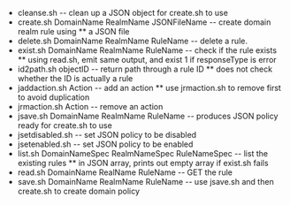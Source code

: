 * cleanse.sh -- clean up a JSON object for create.sh to use
* create.sh DomainName RealmName JSONFileName -- create domain realm rule using
** a JSON file
* delete.sh DomainName RealmName RuleName -- delete a rule.
* exist.sh DomainName RealmName RuleName -- check if the rule exists
** using read.sh, emit same output, and exist 1 if responseType is error
* id2path.sh objectID -- return path through a rule ID
** does not check whether the ID is actually a rule
* jaddaction.sh Action -- add an action
** use jrmaction.sh to remove first to avoid duplication
* jrmaction.sh Action -- remove an action
* jsave.sh DomainName RealmName RuleName -- produces JSON policy ready for create.sh to use
* jsetdisabled.sh -- set JSON policy to be disabled
* jsetenabled.sh -- set JSON policy to be enabled
* list.sh DomainNameSpec RealmNameSpec RuleNameSpec -- list the existing rules
** in JSON array, prints out empty array if exist.sh fails
* read.sh DomainName RealName RuleName -- GET the rule
* save.sh DomainName RealmName RuleName -- use jsave.sh and then create.sh to create domain policy
